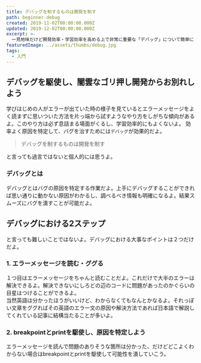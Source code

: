 ```yaml
---
title: デバッグを制するものは開発を制す
path: beginner-debug
created: 2019-11-02T00:00:00.000Z
updated: 2019-12-02T00:00:00.000Z
excerpt: >- 
  一見地味だけど開発効率・学習効率を高める上で非常に重要な「デバッグ」について簡単にまとめるよ。初心者の方には特に読んでほしいよ
featuredImage: ../assets/thumbs/debug.jpg
tags:
  - 入門
---
```

## デバッグを駆使し、闇雲なゴリ押し開発からお別れしよう
学びはじめの人がエラーが出ていた時の様子を見ているとエラーメッセージをよく読まずに思いついた方法を片っ端から試すようなやり方をしがちな傾向があるよ。このやり方は必ず息詰まる場面がくるし、学習効率的にもよくないよ。
効率よく原因を特定して、バグを治すためには`デバッグ`が効果的だよ。

> デバッグを制するものは開発を制す

と言っても過言ではないと個人的には思うよ。

### デバッグとは
デバッグとはバグの原因を特定する作業だよ。上手にデバッグすることができれば思い通りに動かない原因がわかるし、調べるべき情報も明確になるよ。結果スムーズにバグを潰すことが可能だよ。

## デバッグにおける2ステップ
と言っても難しいことではないよ。デバッグにおける大事なポイントは２つだけだよ。
### 1. エラーメッセージを読む・ググる
１つ目はエラーメッセージをちゃんと読むことだよ。これだけで大半のエラーは解決できるよ。解決できないにしろどの辺のコードに問題があったのかぐらいの目星はつけることができるよ。  
当然英語は分かったほうがいいけど、わからなくてもなんとかなるよ。それっぽい文章をググればその英語のエラー文の原因や解決方法であれば日本語で解説してくれている記事に結構当たることが多いよ。

### 2. breakpointとprintを駆使し、原因を特定しよう
エラーメッセージを読んで問題のありそうな箇所は分かった、だけどどこよくわからない場合はbreakpointとprintを駆使して可能性を潰していこう。